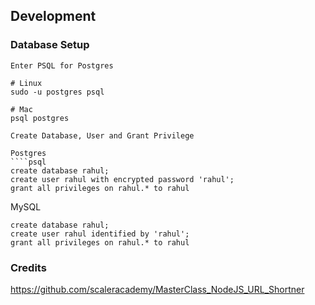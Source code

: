 ## Development

### Database Setup

```
Enter PSQL for Postgres

# Linux
sudo -u postgres psql

# Mac
psql postgres

Create Database, User and Grant Privilege

Postgres
````psql
create database rahul;
create user rahul with encrypted password 'rahul';
grant all privileges on rahul.* to rahul
```

MySQL   
```mysql
create database rahul;
create user rahul identified by 'rahul';
grant all privileges on rahul.* to rahul
```

### Credits

https://github.com/scaleracademy/MasterClass_NodeJS_URL_Shortner